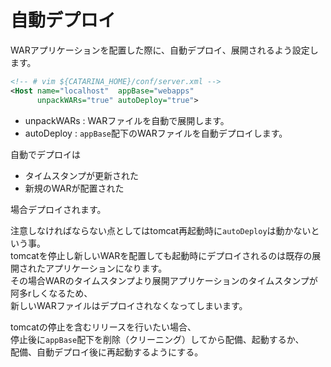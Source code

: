 # 自動デプロイ
WARアプリケーションを配置した際に、自動デプロイ、展開されるよう設定します。  

```xml
<!-- # vim ${CATARINA_HOME}/conf/server.xml -->
<Host name="localhost"  appBase="webapps"
      unpackWARs="true" autoDeploy="true">
```

* unpackWARs : WARファイルを自動で展開します。  
* autoDeploy : `appBase`配下のWARファイルを自動デプロイします。  

自動でデプロイは  

* タイムスタンプが更新された
* 新規のWARが配置された

場合デプロイされます。  

注意しなければならない点としてはtomcat再起動時に`autoDeploy`は動かないという事。  
tomcatを停止し新しいWARを配置しても起動時にデプロイされるのは既存の展開されたアプリケーションになります。  
その場合WARのタイムスタンプより展開アプリケーションのタイムスタンプが阿多rしくなるため、  
新しいWARファイルはデプロイされなくなってしまいます。  

tomcatの停止を含むリリースを行いたい場合、  
停止後に`appBase`配下を削除（クリーニング）してから配備、起動するか、  
配備、自動デプロイ後に再起動するようにする。  
